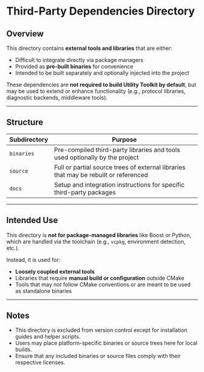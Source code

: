 # Third-Party Dependencies Directory

## Overview
This directory contains **external tools and libraries** that are either:

- Difficult to integrate directly via package managers
- Provided as **pre-built binaries** for convenience
- Intended to be built separately and optionally injected into the project

These dependencies are **not required to build Utility Toolkit by default**, but may be used to extend or enhance functionality (e.g., protocol libraries, diagnostic backends, middleware tools).

---

## Structure
| Subdirectory | Purpose                                                                              |
|--------------|--------------------------------------------------------------------------------------|
| `binaries`  | Pre-compiled third-party libraries and tools used optionally by the project          |
| `source`    | Full or partial source trees of external libraries that may be rebuilt or referenced |
| `docs`      | Setup and integration instructions for specific third-party packages                 |

---

## Intended Use
This directory is **not for package-managed libraries** like Boost or Python, which are handled via the toolchain (e.g., `vcpkg`, environment detection, etc.).

Instead, it is used for:
- **Loosely coupled external tools**
- Libraries that require **manual build or configuration** outside CMake
- Tools that may not follow CMake conventions or are meant to be used as standalone binaries

---

## Notes
- This directory is excluded from version control except for installation guides and helper scripts.
- Users may place platform-specific binaries or source trees here for local builds.
- Ensure that any included binaries or source files comply with their respective licenses.
